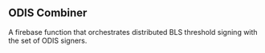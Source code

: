 ## ODIS Combiner

A firebase function that orchestrates distributed BLS threshold signing with the set of ODIS signers.

